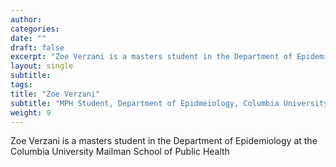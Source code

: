 ```yaml
---
author: 
categories:
date: ""
draft: false
excerpt: "Zoe Verzani is a masters student in the Department of Epidemiology at the Columbia University Mailman School of Public Health"
layout: single
subtitle: 
tags:
title: "Zoe Verzani"
subtitle: "MPH Student, Department of Epidmeiology, Columbia University Mailman School of Public Health"
weight: 9
---
```


Zoe Verzani is a masters student in the Department of Epidemiology at the Columbia University Mailman School of Public Health

